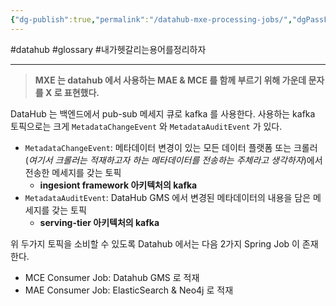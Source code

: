 ```yaml
---
{"dg-publish":true,"permalink":"/datahub-mxe-processing-jobs/","dgPassFrontmatter":true}
---
```


#datahub #glossary #내가헷갈리는용어를정리하자 

---

> **MXE 는 datahub 에서 사용하는 MAE & MCE 를 함께 부르기 위해 가운데 문자를 X 로 표현했다.**


DataHub 는 백엔드에서 pub-sub 메세지 큐로 kafka 를 사용한다. 사용하는 kafka 토픽으로는 크게 `MetadataChangeEvent` 와 `MetadataAuditEvent` 가 있다.
- `MetadataChangeEvent`: 메타데이터 변경이 있는 모든 데이터 플랫폼 또는 크롤러(*여기서 크롤러는 적재하고자 하는 메타데이터를 전송하는 주체라고 생각하자*)에서 전송한 메세지를 갖는 토픽
	- **ingesiont framework 아키텍처의 kafka**
- `MetadataAuditEvent`: DataHub GMS 에서 변경된 메타데이터의 내용을 담은 메세지를 갖는 토픽
	- **serving-tier 아키텍처의 kafka**

위 두가지 토픽을 소비할 수 있도록 Datahub 에서는 다음 2가지 Spring Job 이 존재한다.
- MCE Consumer Job: Datahub GMS 로 적재
- MAE Consumer Job: ElasticSearch & Neo4j 로 적재